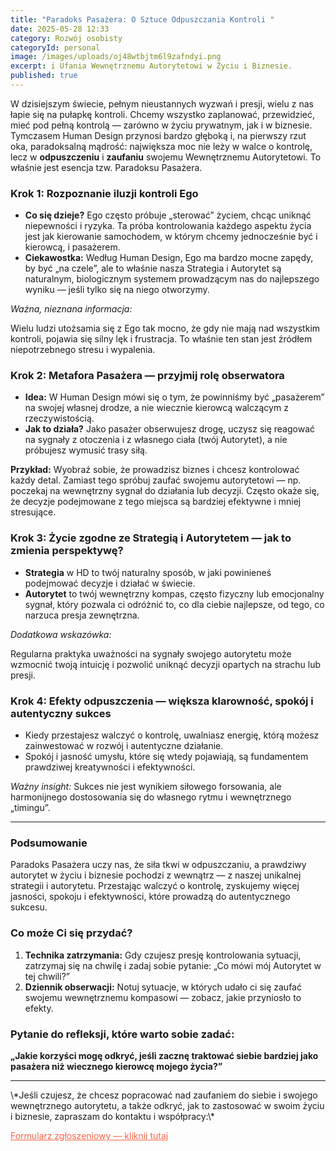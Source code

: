 ```yaml
---
title: "Paradoks Pasażera: O Sztuce Odpuszczania Kontroli "
date: 2025-05-28 12:33
category: Rozwój osobisty
categoryId: personal
image: /images/uploads/oj48wtbjtm6l9zafndyi.png
excerpt: i Ufania Wewnętrznemu Autorytetowi w Życiu i Biznesie.
published: true
---
```

<p>W dzisiejszym świecie, pełnym nieustannych wyzwań i presji, wielu z nas łapie się na pułapkę kontroli. Chcemy wszystko zaplanować, przewidzieć, mieć pod pełną kontrolą — zarówno w życiu prywatnym, jak i w biznesie. Tymczasem Human Design przynosi bardzo głęboką i, na pierwszy rzut oka, paradoksalną mądrość: największa moc nie leży w walce o kontrolę, lecz w <strong>odpuszczeniu</strong> i <strong>zaufaniu</strong> swojemu Wewnętrznemu Autorytetowi. To właśnie jest esencja tzw. Paradoksu Pasażera.</p>

<h3>Krok 1: Rozpoznanie iluzji kontroli Ego</h3>

<ul>

<li><strong>Co się dzieje?</strong> Ego często próbuje „sterować” życiem, chcąc uniknąć niepewności i ryzyka. Ta próba kontrolowania każdego aspektu życia jest jak kierowanie samochodem, w którym chcemy jednocześnie być i kierowcą, i pasażerem.</li>

<li><strong>Ciekawostka:</strong> Według Human Design, Ego ma bardzo mocne zapędy, by być „na czele”, ale to właśnie nasza Strategia i Autorytet są naturalnym, biologicznym systemem prowadzącym nas do najlepszego wyniku — jeśli tylko się na niego otworzymy.</li>

</ul>

<p><em>Ważna, nieznana informacja:</em><br>

Wielu ludzi utożsamia się z Ego tak mocno, że gdy nie mają nad wszystkim kontroli, pojawia się silny lęk i frustracja. To właśnie ten stan jest źródłem niepotrzebnego stresu i wypalenia.</p>

<h3>Krok 2: Metafora Pasażera — przyjmij rolę obserwatora</h3>

<ul>

<li><strong>Idea:</strong> W Human Design mówi się o tym, że powinniśmy być „pasażerem” na swojej własnej drodze, a nie wiecznie kierowcą walczącym z rzeczywistością.</li>

<li><strong>Jak to działa?</strong> Jako pasażer obserwujesz drogę, uczysz się reagować na sygnały z otoczenia i z własnego ciała (twój Autorytet), a nie próbujesz wymusić trasy siłą.</li>

</ul>

<p><strong>Przykład:</strong> Wyobraź sobie, że prowadzisz biznes i chcesz kontrolować każdy detal. Zamiast tego spróbuj zaufać swojemu autorytetowi — np. poczekaj na wewnętrzny sygnał do działania lub decyzji. Często okaże się, że decyzje podejmowane z tego miejsca są bardziej efektywne i mniej stresujące.</p>

<h3>Krok 3: Życie zgodne ze Strategią i Autorytetem — jak to zmienia perspektywę?</h3>

<ul>

<li><strong>Strategia</strong> w HD to twój naturalny sposób, w jaki powinieneś podejmować decyzje i działać w świecie.</li>

<li><strong>Autorytet</strong> to twój wewnętrzny kompas, często fizyczny lub emocjonalny sygnał, który pozwala ci odróżnić to, co dla ciebie najlepsze, od tego, co narzuca presja zewnętrzna.</li>

</ul>

<p><em>Dodatkowa wskazówka:</em><br>

Regularna praktyka uważności na sygnały swojego autorytetu może wzmocnić twoją intuicję i pozwolić uniknąć decyzji opartych na strachu lub presji.</p>

<h3>Krok 4: Efekty odpuszczenia — większa klarowność, spokój i autentyczny sukces</h3>

<ul>

<li>Kiedy przestajesz walczyć o kontrolę, uwalniasz energię, którą możesz zainwestować w rozwój i autentyczne działanie.</li>

<li>Spokój i jasność umysłu, które się wtedy pojawiają, są fundamentem prawdziwej kreatywności i efektywności.</li>

</ul>

<p><em>Ważny insight:</em> Sukces nie jest wynikiem siłowego forsowania, ale harmonijnego dostosowania się do własnego rytmu i wewnętrznego „timingu”.</p>

<hr>

<h3>Podsumowanie</h3>

<p>Paradoks Pasażera uczy nas, że siła tkwi w odpuszczaniu, a prawdziwy autorytet w życiu i biznesie pochodzi z wewnątrz — z naszej unikalnej strategii i autorytetu. Przestając walczyć o kontrolę, zyskujemy więcej jasności, spokoju i efektywności, które prowadzą do autentycznego sukcesu.</p>

<h3>Co może Ci się przydać?</h3>

<ol>

<li><strong>Technika zatrzymania:</strong> Gdy czujesz presję kontrolowania sytuacji, zatrzymaj się na chwilę i zadaj sobie pytanie: „Co mówi mój Autorytet w tej chwili?”</li>

<li><strong>Dziennik obserwacji:</strong> Notuj sytuacje, w których udało ci się zaufać swojemu wewnętrznemu kompasowi — zobacz, jakie przyniosło to efekty.</li>

</ol>

<h3>Pytanie do refleksji, które warto sobie zadać:</h3>

<p><strong>„Jakie korzyści mogę odkryć, jeśli zacznę traktować siebie bardziej jako pasażera niż wiecznego kierowcę mojego życia?”</strong></p>

<hr>

<p>\*Jeśli czujesz, że chcesz popracować nad zaufaniem do siebie i swojego wewnętrznego autorytetu, a także odkryć, jak to zastosować w swoim życiu i biznesie, zapraszam do kontaktu i współpracy:\*<br>

<p><a href="https://awisniewski.netlify.app/#contact" target="_blank" rel="noopener noreferrer" style="color: #FF6347;">Formularz zgłoszeniowy — kliknij tutaj</a></p>
